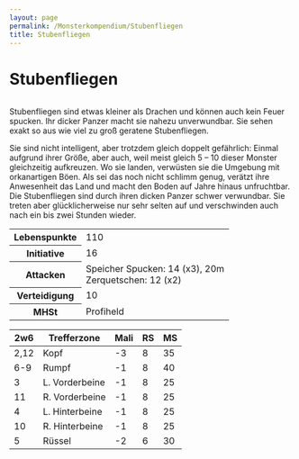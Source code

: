 ```yaml
---
layout: page
permalink: /Monsterkompendium/Stubenfliegen
title: Stubenfliegen
---
```


# Stubenfliegen

<img alt="" src="{{ site.baseurl }}/assets/pics/weltenbuch/gallery/monster/tn2/stubenfliege.jpg"/>

Stubenfliegen sind etwas kleiner als Drachen und können auch kein Feuer spucken. Ihr dicker Panzer macht sie nahezu unverwundbar. Sie sehen exakt so aus wie viel zu groß geratene Stubenfliegen.

Sie sind nicht intelligent, aber trotzdem gleich doppelt gefährlich: Einmal aufgrund ihrer Größe, aber auch, weil meist gleich 5 &ndash; 10 dieser Monster gleichzeitig aufkreuzen. Wo sie landen, verwüsten sie die Umgebung mit orkanartigen Böen. Als sei das noch nicht schlimm genug, verätzt ihre Anwesenheit das Land und macht den Boden auf Jahre hinaus unfruchtbar. Die Stubenfliegen sind durch ihren dicken Panzer schwer verwundbar. Sie treten aber glücklicherweise nur sehr selten auf und verschwinden auch nach ein bis zwei Stunden wieder.

<table  >
<tbody>
<tr><th>Lebenspunkte</th><td>110</td></tr>
<tr><th>Initiative</th><td>16</td></tr>
<tr><th>Attacken</th><td>Speicher Spucken: 14 (x3), 20m<br/>
Zerquetschen: 12 (x2)</td></tr>
<tr><th>Verteidigung</th><td>10</td></tr>
<tr><th>MHSt</th><td>Profiheld</td></tr>
</tbody>
</table>
<table  >
<thead>
<tr><th>2w6</th><th>Trefferzone</th><th>Mali</th><th>RS</th><th>MS</th></tr>
</thead>
<tbody>
<tr><td>2,12</td><td>Kopf</td><td>-3</td><td>8</td><td>35</td></tr>
<tr><td>6-9</td><td>Rumpf</td><td>-1</td><td>8</td><td>40</td></tr>
<tr><td>3</td><td>L. Vorderbeine</td><td>-1</td><td>8</td><td>25</td></tr>
<tr><td>11</td><td>R. Vorderbeine</td><td>-1</td><td>8</td><td>25</td></tr>
<tr><td>4</td><td>L. Hinterbeine</td><td>-1</td><td>8</td><td>25</td></tr>
<tr><td>10</td><td>R. Hinterbeine</td><td>-1</td><td>8</td><td>25</td></tr>
<tr><td>5</td><td>Rüssel</td><td>-2</td><td>6</td><td>30</td></tr>
</tbody>
</table>
